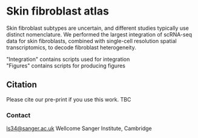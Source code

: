 # Skin fibroblast atlas

Skin fibroblast subtypes are uncertain, and different studies typically use distinct nomenclature. We performed the largest integration of scRNA-seq data for skin fibroblasts, combined with single-cell resolution spatial transcriptomics, to decode fibroblast heterogeneity.

"Integration" contains scripts used for integration\
"Figures" contains scripts for producing figures 

## Citation

Please cite our pre-print if you use this work. TBC


 ### Contact

ls34@sanger.ac.uk
Wellcome Sanger Institute, Cambridge